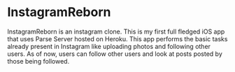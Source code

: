 # InstagramReborn

InstagramReborn is an instagram clone. This is my first full fledged iOS app that uses Parse Server hosted on Heroku. This app performs the basic tasks already present in Instagram like uploading photos and following other users. As of now, users can follow other users and look at posts posted by those being followed. 

